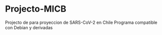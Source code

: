 # Projecto-MICB
Projecto de para proyeccion de SARS-CoV-2 en Chile
Programa compatible con Debian y derivadas
